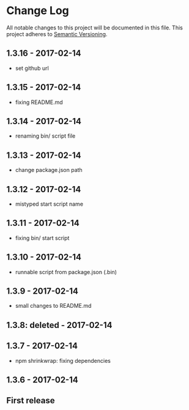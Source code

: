 # Change Log

All notable changes to this project will be documented in this file.
This project adheres to [Semantic Versioning](http://semver.org/).

## 1.3.16 - 2017-02-14

- set github url

## 1.3.15 - 2017-02-14

- fixing README.md

## 1.3.14 - 2017-02-14

- renaming bin/ script file

## 1.3.13 - 2017-02-14

- change package.json path

## 1.3.12 - 2017-02-14

- mistyped start script name

## 1.3.11 - 2017-02-14

- fixing bin/ start script

## 1.3.10 - 2017-02-14

- runnable script from package.json (.bin)

## 1.3.9 - 2017-02-14

- small changes to README.md

## 1.3.8: deleted - 2017-02-14

## 1.3.7 - 2017-02-14

- npm shrinkwrap: fixing dependencies

## 1.3.6 - 2017-02-14

## First release

